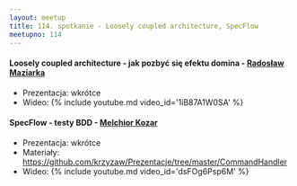 ```yaml
---
layout: meetup
title: 114. spotkanie - Loosely coupled architecture, SpecFlow
meetupno: 114
---
```


#### Loosely coupled architecture - jak pozbyć się efektu domina - [Radosław Maziarka](https://radekmaziarka.pl/)
* Prezentacja: wkrótce
* Wideo: {% include youtube.md video_id='1iB87A1W0SA' %}

#### SpecFlow - testy BDD - [Melchior Kozar](https://github.com/melchiork)
* Prezentacja: wkrótce
* Materiały: https://github.com/krzyzaw/Prezentacje/tree/master/CommandHandler
* Wideo: {% include youtube.md video_id='dsFOg6Psp6M' %}
